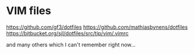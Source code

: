 # VIM files

https://github.com/gf3/dotfiles
https://github.com/mathiasbynens/dotfiles
https://bitbucket.org/sjl/dotfiles/src/tip/vim/.vimrc

and many others which I can't remember right now...

